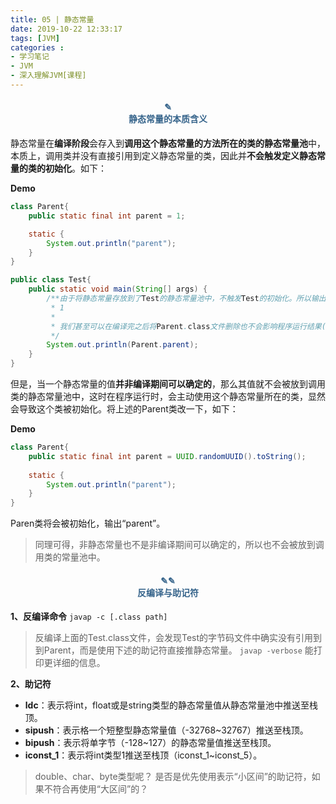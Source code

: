 ```yaml
---
title: 05 | 静态常量
date: 2019-10-22 12:33:17
tags: [JVM]
categories :
- 学习笔记
- JVM
- 深入理解JVM[课程]
---
```


#### <center><font color = "#36648B">✎</font><br/><font color = "#36648B">静态常量的本质含义</font></center>
静态常量在**编译阶段**会存入到**调用这个静态常量的方法所在的类的静态常量池**中，本质上，调用类并没有直接引用到定义静态常量的类，因此并**不会触发定义静态常量的类的初始化**。如下：


**Demo**
```java
class Parent{
    public static final int parent = 1;

    static {
        System.out.println("parent");
    }
}
```

```java
public class Test{
    public static void main(String[] args) {
        /**由于将静态常量存放到了Test的静态常量池中，不触发Test的初始化。所以输出：
         * 1
         * 
         * 我们甚至可以在编译完之后将Parent.class文件删除也不会影响程序运行结果(说明不会去加载Parent，更别说去初始化了)。
         */
        System.out.println(Parent.parent);
    }
}
```

但是，当一个静态常量的值**并非编译期间可以确定的**，那么其值就不会被放到调用类的静态常量池中，这时在程序运行时，会主动使用这个静态常量所在的类，显然会导致这个类被初始化。将上述的Parent类改一下，如下：

**Demo**
```java
class Parent{
    public static final int parent = UUID.randomUUID().toString();
    
    static {
        System.out.println("parent");
    }
}
```
Paren类将会被初始化，输出“parent”。

> 同理可得，非静态常量也不是非编译期间可以确定的，所以也不会被放到调用类的常量池中。

#### <center><font color = "#36648B">✎✎</font><br/><font color = "#36648B">反编译与助记符</font></center>

**1、反编译命令**
```javap -c [.class path]```
> 反编译上面的Test.class文件，会发现Test的字节码文件中确实没有引用到到Parent，而是使用下述的助记符直接推静态常量。
> `javap -verbose` 能打印更详细的信息。

**2、助记符**
- **ldc**：表示将int，float或是string类型的静态常量值从静态常量池中推送至栈顶。
- **sipush**：表示格一个短整型静态常量值（-32768~32767）推送至栈顶。
- **bipush**：表示将单字节（-128~127）的静态常量值推送至栈顶。
- **iconst_1**：表示将int类型1推送至栈顶（iconst_1~iconst_5）。

> double、char、byte类型呢？
是否是优先使用表示“小区间”的助记符，如果不符合再使用“大区间”的？